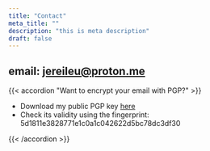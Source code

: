 ```yaml
---
title: "Contact"
meta_title: ""
description: "this is meta description"
draft: false
---
```


## email: <a rel="mailto:jereileu@proton.me">jereileu@proton.me<a>

{{< accordion "Want to encrypt your email with PGP?" >}}

- Download my public PGP key [here](https://www.pages.jereileu.ch/jereileu@proton.me.asc/)
- Check its validity using the fingerprint: 5d1811e3828771e1c0a1c042622d5bc78dc3df30

{{< /accordion >}}